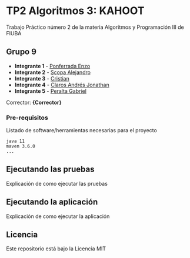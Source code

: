 # TP2 Algoritmos 3: KAHOOT

Trabajo Práctico número 2 de la materia Algoritmos y Programación III de FIUBA

## Grupo 9

* **Integrante 1** - [Ponferrada Enzo](https://github.com/enzoponf3)
* **Integrante 2** - [Scopa Alejandro](https://github.com/integrante2)
* **Integrante 3** - [Cristian](https://github.com/integrante3)
* **Integrante 4** - [Claros Andrés Jonathan](https://github.com/andyclaros)
* **Integrante 5** - [Peralta Gabriel](https://github.com/gabandsof)

Corrector: **{Corrector}**

### Pre-requisitos

Listado de software/herramientas necesarias para el proyecto

```
java 11
maven 3.6.0
...
```

## Ejecutando las pruebas

Explicación de como ejecutar las pruebas

## Ejecutando la aplicación

Explicación de como ejecutar la aplicación

## Licencia

Este repositorio está bajo la Licencia MIT
